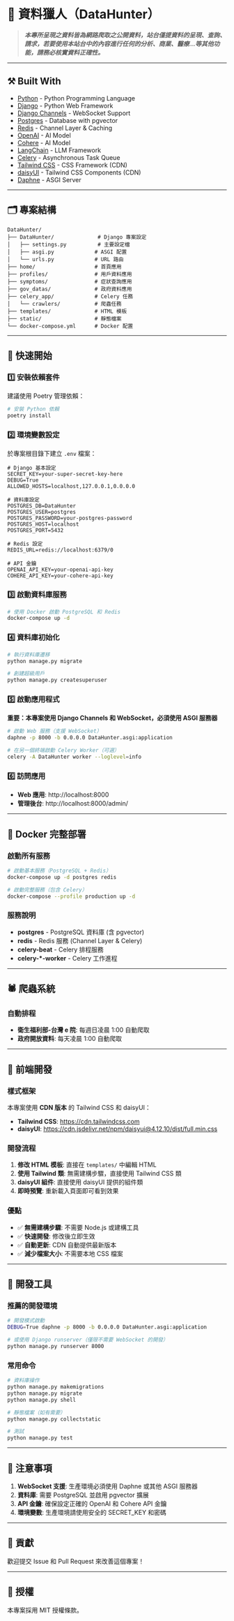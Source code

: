 # 🎯 資料獵人（DataHunter）

> **_本專所呈現之資料皆為網路爬取之公開資料，站台僅提資料的呈現、查詢、請求，若要使用本站台中的內容進行任何的分析、商業、醫療...等其他功能，請務必核實資料正確性。_**

---

## ⚒️ Built With

- [Python](https://www.python.org/) - Python Programming Language
- [Django](https://www.djangoproject.com/) - Python Web Framework
- [Django Channels](https://channels.readthedocs.io/) - WebSocket Support
- [Postgres](https://www.postgresql.org/) - Database with pgvector
- [Redis](https://redis.io/) - Channel Layer & Caching
- [OpenAI](https://openai.com/) - AI Model
- [Cohere](https://cohere.ai/) - AI Model
- [LangChain](https://www.langchain.com/) - LLM Framework
- [Celery](https://docs.celeryproject.org/en/stable/) - Asynchronous Task Queue
- [Tailwind CSS](https://tailwindcss.com/) - CSS Framework (CDN)
- [daisyUI](https://daisyui.com/) - Tailwind CSS Components (CDN)
- [Daphne](https://github.com/django/daphne) - ASGI Server

---

## 🗂️ 專案結構

```
DataHunter/
├── DataHunter/              # Django 專案設定
│   ├── settings.py          # 主要設定檔
│   ├── asgi.py             # ASGI 配置
│   └── urls.py             # URL 路由
├── home/                   # 首頁應用
├── profiles/               # 用戶資料應用
├── symptoms/               # 症狀查詢應用
├── gov_datas/              # 政府資料應用
├── celery_app/             # Celery 任務
│   └── crawlers/           # 爬蟲任務
├── templates/              # HTML 模板
├── static/                 # 靜態檔案
└── docker-compose.yml      # Docker 配置
```

---

## 🚀 快速開始

### 1️⃣ 安裝依賴套件

建議使用 Poetry 管理依賴：

```bash
# 安裝 Python 依賴
poetry install
```

### 2️⃣ 環境變數設定

於專案根目錄下建立 `.env` 檔案：

```dotenv
# Django 基本設定
SECRET_KEY=your-super-secret-key-here
DEBUG=True
ALLOWED_HOSTS=localhost,127.0.0.1,0.0.0.0

# 資料庫設定
POSTGRES_DB=DataHunter
POSTGRES_USER=postgres
POSTGRES_PASSWORD=your-postgres-password
POSTGRES_HOST=localhost
POSTGRES_PORT=5432

# Redis 設定
REDIS_URL=redis://localhost:6379/0

# API 金鑰
OPENAI_API_KEY=your-openai-api-key
COHERE_API_KEY=your-cohere-api-key
```

### 3️⃣ 啟動資料庫服務

```bash
# 使用 Docker 啟動 PostgreSQL 和 Redis
docker-compose up -d
```

### 4️⃣ 資料庫初始化

```bash
# 執行資料庫遷移
python manage.py migrate

# 創建超級用戶
python manage.py createsuperuser
```

### 5️⃣ 啟動應用程式

**重要：本專案使用 Django Channels 和 WebSocket，必須使用 ASGI 服務器**

```bash
# 啟動 Web 服務（支援 WebSocket）
daphne -p 8000 -b 0.0.0.0 DataHunter.asgi:application

# 在另一個終端啟動 Celery Worker（可選）
celery -A DataHunter worker --loglevel=info
```

### 6️⃣ 訪問應用

- **Web 應用**: http://localhost:8000
- **管理後台**: http://localhost:8000/admin/

---

## 🐳 Docker 完整部署

### 啟動所有服務

```bash
# 啟動基本服務（PostgreSQL + Redis）
docker-compose up -d postgres redis

# 啟動完整服務（包含 Celery）
docker-compose --profile production up -d
```

### 服務說明

- **postgres** - PostgreSQL 資料庫 (含 pgvector)
- **redis** - Redis 服務 (Channel Layer & Celery)
- **celery-beat** - Celery 排程服務
- **celery-*-worker** - Celery 工作進程

---

## 🕷️ 爬蟲系統

### 自動排程

- **衛生福利部-台灣 e 院**: 每週日凌晨 1:00 自動爬取
- **政府開放資料**: 每天凌晨 1:00 自動爬取

---

## 🎨 前端開發

### 樣式框架

本專案使用 **CDN 版本** 的 Tailwind CSS 和 daisyUI：

- **Tailwind CSS**: https://cdn.tailwindcss.com
- **daisyUI**: https://cdn.jsdelivr.net/npm/daisyui@4.12.10/dist/full.min.css

### 開發流程

1. **修改 HTML 模板**: 直接在 `templates/` 中編輯 HTML
2. **使用 Tailwind 類**: 無需建構步驟，直接使用 Tailwind CSS 類
3. **daisyUI 組件**: 直接使用 daisyUI 提供的組件類
4. **即時預覽**: 重新載入頁面即可看到效果

### 優點

- ✅ **無需建構步驟**: 不需要 Node.js 或建構工具
- ✅ **快速開發**: 修改後立即生效
- ✅ **自動更新**: CDN 自動提供最新版本
- ✅ **減少檔案大小**: 不需要本地 CSS 檔案

---

## 🔧 開發工具

### 推薦的開發環境

```bash
# 開發模式啟動
DEBUG=True daphne -p 8000 -b 0.0.0.0 DataHunter.asgi:application

# 或使用 Django runserver（僅限不需要 WebSocket 的開發）
python manage.py runserver 8000
```

### 常用命令

```bash
# 資料庫操作
python manage.py makemigrations
python manage.py migrate
python manage.py shell

# 靜態檔案（如有需要）
python manage.py collectstatic

# 測試
python manage.py test
```

---

## 📝 注意事項

1. **WebSocket 支援**: 生產環境必須使用 Daphne 或其他 ASGI 服務器
2. **資料庫**: 需要 PostgreSQL 並啟用 pgvector 擴展
3. **API 金鑰**: 確保設定正確的 OpenAI 和 Cohere API 金鑰
4. **環境變數**: 生產環境請使用安全的 SECRET_KEY 和密碼

---

## 🤝 貢獻

歡迎提交 Issue 和 Pull Request 來改善這個專案！

---

## 📄 授權

本專案採用 MIT 授權條款。
